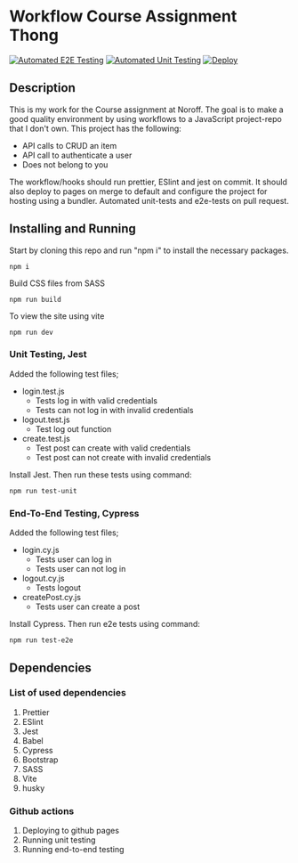 # Workflow Course Assignment Thong

[![Automated E2E Testing](https://github.com/norbadboy/workflow-thong/actions/workflows/e2e-test.yml/badge.svg?branch=master)](https://github.com/norbadboy/workflow-thong/actions/workflows/e2e-test.yml) [![Automated Unit Testing](https://github.com/norbadboy/workflow-thong/actions/workflows/unit-test.yml/badge.svg?branch=master)](https://github.com/norbadboy/workflow-thong/actions/workflows/unit-test.yml) [![Deploy](https://github.com/norbadboy/workflow-thong/actions/workflows/deploy.yml/badge.svg?branch=master)](https://github.com/norbadboy/workflow-thong/actions/workflows/deploy.yml)

## **Description**

This is my work for the Course assignment at Noroff.
The goal is to make a good quality environment by using workflows to a JavaScript project-repo that I don't own. This project has the following:

- API calls to CRUD an item
- API call to authenticate a user
- Does not belong to you

The workflow/hooks should run prettier, ESlint and jest on commit.
It should also deploy to pages on merge to default and configure the project for hosting using a bundler.
Automated unit-tests and e2e-tests on pull request.

## **Installing and Running**

Start by cloning this repo and run "npm i" to install the necessary packages.

    npm i

Build CSS files from SASS

    npm run build

To view the site using vite

    npm run dev

### **Unit Testing, Jest**

Added the following test files;

- login.test.js
  - Tests log in with valid credentials
  - Tests can not log in with invalid credentials
- logout.test.js
  - Test log out function
- create.test.js
  - Test post can create with valid credentials
  - Test post can not create with invalid credentials

Install Jest. Then run these tests using command:

```
npm run test-unit
```

### **End-To-End Testing, Cypress**

Added the following test files;

- login.cy.js
  - Tests user can log in
  - Tests user can not log in
- logout.cy.js
  - Tests logout
- createPost.cy.js
  - Tests user can create a post

Install Cypress. Then run e2e tests using command:

```
npm run test-e2e
```

## **Dependencies**

### List of used dependencies

1. Prettier
2. ESlint
3. Jest
4. Babel
5. Cypress
6. Bootstrap
7. SASS
8. Vite
9. husky

### Github actions

1. Deploying to github pages
2. Running unit testing
3. Running end-to-end testing
